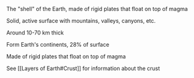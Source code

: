 The "shell" of the Earth, made of rigid plates that float on top of magma

Solid, active surface with mountains, valleys, canyons, etc.

Around 10-70 km thick

Form Earth's continents, 28% of surface

Made of rigid plates that float on top of magma

See [[Layers of Earth#Crust]] for information about the crust

